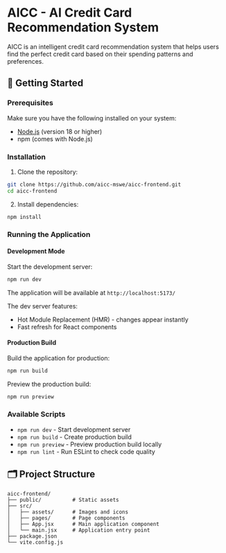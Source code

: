 # AICC - AI Credit Card Recommendation System

AICC is an intelligent credit card recommendation system that helps users find the perfect credit card based on their spending patterns and preferences.

## 🚀 Getting Started

### Prerequisites

Make sure you have the following installed on your system:
- [Node.js](https://nodejs.org/) (version 18 or higher)
- npm (comes with Node.js)

### Installation

1. Clone the repository:
```bash
git clone https://github.com/aicc-mswe/aicc-frontend.git
cd aicc-frontend
```

2. Install dependencies:
```bash
npm install
```

### Running the Application

#### Development Mode

Start the development server:
```bash
npm run dev
```

The application will be available at `http://localhost:5173/`

The dev server features:
- Hot Module Replacement (HMR) - changes appear instantly
- Fast refresh for React components

#### Production Build

Build the application for production:
```bash
npm run build
```

Preview the production build:
```bash
npm run preview
```

### Available Scripts

- `npm run dev` - Start development server
- `npm run build` - Create production build
- `npm run preview` - Preview production build locally
- `npm run lint` - Run ESLint to check code quality


## 🗂️ Project Structure

```
aicc-frontend/
├── public/          # Static assets
├── src/
│   ├── assets/      # Images and icons
│   ├── pages/       # Page components
│   ├── App.jsx      # Main application component
│   └── main.jsx     # Application entry point
├── package.json
└── vite.config.js
```

